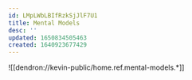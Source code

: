 ```yaml
---
id: LMpLWbLBIfRzkSjJlF7U1
title: Mental Models
desc: ''
updated: 1650834505463
created: 1640923677429
---
```


![[dendron://kevin-public/home.ref.mental-models.*]]


<!-- ### Gremlins
.
- personality are not gremlins. gremlins are something outside of you
- source:  -->
